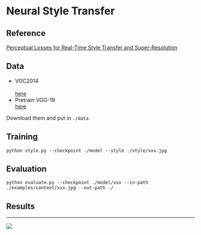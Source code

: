 # Neural Style Transfer

## Reference
[Perceptual Losses for Real-Time Style Transfer and Super-Resolution](https://arxiv.org/abs/1603.08155) <br> 
## Data
* VOC2014<br> 	
[here](http://msvocds.blob.core.windows.net/coco2014/train2014.zip)  <br> 
* Pretrain VGG-19<br> 
[here](http://www.vlfeat.org/matconvnet/models/beta16/imagenet-vgg-verydeep-19.mat)  <br> 

Download them and put in `./data`<br> 
## Training
```
python style.py --checkpoint ./model --style ./style/xxx.jpg 
```
## Evaluation
```
python evaluate.py --checkpoint ./model/xxx --in-path ./examples/content/xxx.jpg --out-path ./
```

## Results
-------
![](https://github.com/yanx27/Fast-style-transfer-based-on-Tensorflow/blob/master/examples/results/sysu.jpg)  


